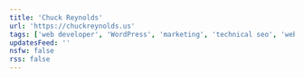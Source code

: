 ```yaml
---
title: 'Chuck Reynolds'
url: 'https://chuckreynolds.us'
tags: ['web developer', 'WordPress', 'marketing', 'technical seo', 'web perf']
updatesFeed: ''
nsfw: false
rss: false
---
```

